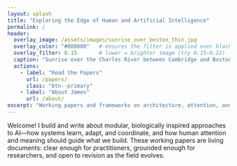 ```yaml
---
layout: splash
title: "Exploring the Edge of Human and Artificial Intelligence"
permalink: /
header:
  overlay_image: /assets/images/sunrise_over_boston_thin.jpg
  overlay_color: "#000000"   # ensures the filter is applied over black, not theme default
  overlay_filter: 0.15       # lower = brighter image (try 0.15–0.22)
  caption: "Sunrise over the Charles River between Cambridge and Boston"
  actions:
    - label: "Read the Papers"
      url: /papers/
      class: "btn--primary"
    - label: "About James"
      url: /about/
excerpt: "Working papers and frameworks on architecture, attention, and the pursuit of wisdom in machine intelligence."
---
```


<style>
/* Keep your shallower hero as before */
.page__hero--overlay {
  min-height: 35vh !important;
  height: auto !important;
  background-position: center 35% !important;
  background-size: cover !important;
  padding-top: 1.75rem !important;
  padding-bottom: 0rem !important;
}

/* 🎯 Move the subtitle down relative to the title */
.page__hero--overlay .page__lead {
  margin-top: 16rem !important;      /* increase to push subtitle lower */
  margin-bottom: 0rem !important;   /* adds some space before buttons */
}

/* 🎯 Move the Read the Papers / About James buttons down as a group */
.page__hero--overlay .page__actions {
  margin-top: 0rem !important;    /* increase if you want more separation */
}

/* Ensure the buttons stay vertically inside the hero */
.page__hero--overlay .page__actions .btn {
  position: relative !important;
  top: 0 !important;
}

/* ✅ Tablet & Mobile overrides */
@media (max-width: 992px) {
  .page__hero--overlay {
    min-height: 40vh !important;              /* a bit taller for mobile */
    background-position: center 30% !important;
    padding-top: 2.0rem !important;           /* small breathing space above */
    padding-bottom: 2rem !important;
  }
  .page__hero--overlay .page__lead {
    margin-top: 16rem !important;           /* maintain visible gap under title */
    margin-bottom: 0rem !important;
  }
  .page__hero--overlay .page__actions {
    margin-top: 2.25rem !important;           /* keep buttons separated */
  }
}

/* ✅ Very small screens (e.g., phones <600px) */
@media (max-width: 600px) {
  .page__hero--overlay {
    min-height: 40vh !important;              /* ensure room for all text */
    background-position: center 30% !important;
  }
  .page__hero--overlay .page__lead {
    margin-top: 20rem !important;
  }
}
</style>

Welcome! I build and write about modular, biologically inspired approaches to AI—how systems learn, adapt, and coordinate, and how human attention and meaning should guide what we build. These working papers are living documents: clear enough for practitioners, grounded enough for researchers, and open to revision as the field evolves.
